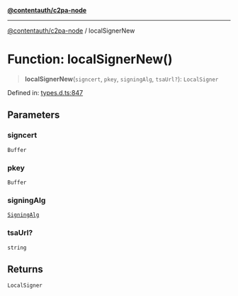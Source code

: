 [**@contentauth/c2pa-node**](../README.md)

***

[@contentauth/c2pa-node](../README.md) / localSignerNew

# Function: localSignerNew()

> **localSignerNew**(`signcert`, `pkey`, `signingAlg`, `tsaUrl?`): `LocalSigner`

Defined in: [types.d.ts:847](https://github.com/contentauth/c2pa-node-v2/blob/1df68df861d38a8c4eb7c634a613532727ec72d3/js-src/types.d.ts#L847)

## Parameters

### signcert

`Buffer`

### pkey

`Buffer`

### signingAlg

[`SigningAlg`](../type-aliases/SigningAlg.md)

### tsaUrl?

`string`

## Returns

`LocalSigner`
